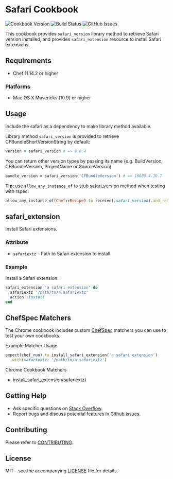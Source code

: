 # Safari Cookbook

[![Cookbook Version](http://img.shields.io/cookbook/v/safari.svg?style=flat-square)][cookbook]
[![Build Status](http://img.shields.io/travis/dhoer/chef-safari.svg?style=flat-square)][travis]
[![GitHub Issues](http://img.shields.io/github/issues/dhoer/chef-safari.svg?style=flat-square)][github]

[cookbook]: https://supermarket.chef.io/cookbooks/safari
[travis]: https://travis-ci.org/dhoer/chef-safari
[github]: https://github.com/dhoer/chef-safari/issues

This cookbook provides `safari_version` library method to retrieve Safari version installed, and provides
`safari_extension` resource to install Safari extensions.

## Requirements

- Chef 11.14.2 or higher

### Platforms

- Mac OS X Mavericks (10.9) or higher

## Usage

Include the safari as a dependency to make library method available.

Library method `safari_version` is provided to retrieve CFBundleShortVersionString by default:

```ruby
version = safari_version # => 8.0.4
```

You can return other version types by passing its name (e.g. BuildVersion, CFBundleVersion, ProjectName or
SourceVersion)

```ruby
bundle_version = safari_version('CFBundleVersion') # => 10600.4.10.7
```

**Tip:** use `allow_any_instance_of` to stub safari_version method when testing with rspec:

```ruby
allow_any_instance_of(Chef::Recipe).to receive(:safari_version).and_return('8.0.4')
```

## safari_extension

Install Safari extensions.

### Attribute

- `safariextz` - Path to Safari extension to install

### Example

Install a Safari extension:

```ruby
safari_extension 'a safari extension' do
  safariextz '/path/to/a.safariextz'
  action :install
end
```

## ChefSpec Matchers

The Chrome cookbook includes custom [ChefSpec](https://github.com/sethvargo/chefspec) matchers you can use to test your
own cookbooks.

Example Matcher Usage

```ruby
expect(chef_run).to install_safari_extension('a safari extension')
  .with(safariextz: '/path/to/a.safariextz')
```

Chrome Cookbook Matchers

- install_safari_extension(safariextz)


## Getting Help

- Ask specific questions on [Stack Overflow](http://stackoverflow.com/questions/tagged/chef-safari).
- Report bugs and discuss potential features in [Github issues](https://github.com/dhoer/chef-safari/issues).

## Contributing

Please refer to [CONTRIBUTING](https://github.com/dhoer/chef-safari/blob/master/CONTRIBUTING.md).

## License

MIT - see the accompanying [LICENSE](https://github.com/dhoer/chef-safari/blob/master/LICENSE.md) file for details.
